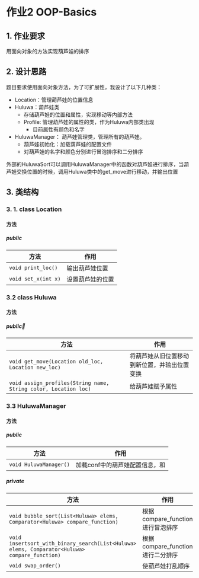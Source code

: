 # 作业2 OOP-Basics

## 1. 作业要求

用面向对象的方法实现葫芦娃的排序

## 2. 设计思路

题目要求使用面向对象方法，为了可扩展性，我设计了以下几种类：

* Location：管理葫芦娃的位置信息
* Huluwa：葫芦娃类
  * 存储葫芦娃的位置和属性，实现移动等内部方法	
  * Profile:  管理葫芦娃的属性的类，作为Huluwa内部类出现
    * 目前属性有颜色和名字
* HuluwaManager： 葫芦娃管理类，管理所有的葫芦娃。
  * 葫芦娃初始化：加载葫芦娃的配置文件
  * 对葫芦娃的名字和颜色分别进行冒泡排序和二分排序

外部的HuluwaSort可以调用HuluwaManager中的函数对葫芦娃进行排序，当葫芦娃交换位置的时候，调用Huluwa类中的get_move进行移动，并输出位置

## 3. 类结构

### 3. 1. class Location

#### 方法

##### public

| 方法                | 作用             |
| ------------------- | ---------------- |
| `void print_loc()`  | 输出葫芦娃位置   |
| `void set_x(int x)` | 设置葫芦娃的位置 |

### 3.2 class Huluwa

#### 方法 

##### public

| 方法                                                         | 作用                                         |
| ------------------------------------------------------------ | -------------------------------------------- |
| `void get_move(Location old_loc, Location new_loc)`          | 将葫芦娃从旧位置移动到新位置，并输出位置变换 |
| `void assign_profiles(String name, String color, Location loc)` | 给葫芦娃赋予属性                             |

### 3.3 HuluwaManager

#### 方法

##### public

| 方法                   | 作用                           |
| ---------------------- | ------------------------------ |
| `void HuluwaManager()` | 加载conf中的葫芦娃配置信息，和 |

##### private

| 方法                                                         | 作用                             |
| ------------------------------------------------------------ | -------------------------------- |
| `void bubble_sort(List<Huluwa> elems, Comparator<Huluwa> compare_function)` | 根据compare_function进行冒泡排序 |
| `void insertsort_with_binary_search(List<Huluwa> elems, Comparator<Huluwa> compare_function)` | 根据compare_function进行二分排序 |
| `void swap_order()`                                          | 使葫芦娃打乱顺序                 |